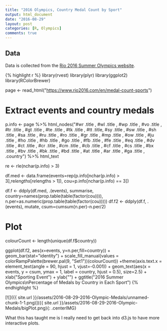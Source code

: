 ```yaml
---
title: "2016 Olympics, Country Medal Count by Sport"
output: html_document
date: "2016-08-29"
layout: post
categories: [R, Olympics]
comments: true
---
```


## Data

Data is collected from the [Rio 2016 Summer Olympics website](https://www.rio2016.com/en/medal-count-sports).


{% highlight r %}
library(rvest)
library(plyr)
library(ggplot2)
library(RColorBrewer)

page <- read_html("https://www.rio2016.com/en/medal-count-sports")
# Extract events and country medals
p.info <- page %>% html_nodes("#wr .title , #wl .title , #wp .title , #vo .title , #tr .title , #gt .title , #te .title , #tk .title , #tt .title, #sy .title , #sw .title , #sh .title , #sa .title , #ru .title , #ro .title , #gr .title , #mp .title , #ow .title , #ju .title , #ho .title , #hb .title , #go .title , #fb .title , #fe .title , #eq .title , #dv .title , #ct .title , #cr .title , #cm .title , #cb .title , #cf .title , #cs .title , #bx .title , #bv .title , #bk .title , #bd .title , #at .title , #ar .title , #ga .title , .country") %>% html_text

re <- rle(nchar(p.info) > 3)

df.med <- data.frame(events=rep(p.info[nchar(p.info) > 3],re$lengths[re$lengths > 1]), cou=p.info[nchar(p.info) == 3])

df.f <- ddply(df.med, .(events), summarise, country=names(prop.table(table(factor(cou)))), n.per=as.numeric(prop.table(table(factor(cou)))))
df.f2 <- ddply(df.f, .(events), mutate, csum=cumsum(n.per)-n.per/2)

# Plot
colourCount <- length(unique(df.f$country))

ggplot(df.f2, aes(x=events, y=n.per,fill=country)) +  geom_bar(stat="identity") + scale_fill_manual(values = colorRampPalette(brewer.pal(9, "Set1"))(colourCount)) +theme(axis.text.x = element_text(angle = 90, hjust = 1, vjust=-0.001)) + geom_text(aes(x = events, y = csum, ymax = 1, label = country, hjust = 0.5), size=2.5) + xlab("Sporting Event") + ylab("") + ggtitle("2016 Summer Olympics\nPercentage of Medals by Country in Each Sport")
{% endhighlight %}

[![]({{ site.url }}/assets/2016-08-29-2016-Olympic-Medals/unnamed-chunk-1-1.png)]({{ site.url }}/assets/2016-08-29-2016-Olympic-Medals/bigPlot.png){: .centerIMG}

What this has taught me is I really need to get back into d3.js to have more interactive plots.
